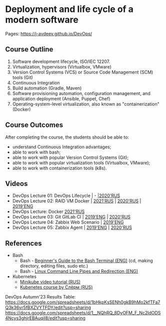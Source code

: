 # Deployment and life cycle of a modern software

Pages: https://j-avdeev.github.io/DevOps/


## Course Outline
1. Software development lifecycle, ISO/IEC 12207.
2. Virtualization, hypervisors (Virtualbox, VMware)
3. Version Control Systems (VCS) or Source Code Management (SCM) tools (Git)
4. Continuous Integration
5. Build automation (Gradle, Maven)
6. Software provisioning automation, configuration management, and application deployment (Ansible, Puppet, Chef)
7. Operating-system-level virtualization, also known as "containerization" (Docker)


## Course Outcomes
After completing the course, the students should be able to:
- understand Continuous Integration advantages;
- able to work with bash;
- able to work with popular Version Control Systems (Git);
- able to work with popular virtualization tools (Virtualbox, VMware);
- able to work with containerization tools (k8s).

## Videos
- DevOps Lecture 01: DevOps Lifecycle | - |[2020'RUS](https://www.youtube.com/watch?v=BD2BxNY6F58) 
- DevOps Lecture 02: RAID VM Docker | [2021'RUS](https://www.youtube.com/watch?v=FRlZuZ6d14E) | [2020'RUS](https://www.youtube.com/watch?v=BC19Gl2u4wc) | [2019'ENG](https://www.youtube.com/watch?v=lOhF1R2QrkU) 
- DevOps Lecture: Docker [2021'RUS](https://www.youtube.com/watch?v=MclSAaC4A_c)
- DevOps Lecture 03: Git GitLab CI | [2019'ENG](https://www.youtube.com/watch?v=NILYhfa35vs) | [2020'RUS](https://www.youtube.com/watch?v=S85in_KPPnY)
- DevOps Lecture 04: Zabbix Web Scenario | [2019'ENG](https://www.youtube.com/watch?v=Qe9_KXIAW98)
- DevOps Lecture 05: Zabbix Agent | [2019'ENG](https://www.youtube.com/watch?v=uUteBUB85_A) | [2020'RUS](https://youtu.be/Ak9VbVCpkjk)


## References
- Bash
  * Bash - [Beginner's Guide to the Bash Terminal (ENG)](https://www.youtube.com/watch?v=oxuRxtrO2Ag) (cd, making directory, editing files, sudo etc.)
  * Bash - [Linux Command Line Pipes and Redirection (ENG)](https://www.youtube.com/watch?v=mV_8GbzwZMM)
- Kubernetes
  * [Minikube video tutorial (RUS)](https://www.youtube.com/watch?v=Amkkr4_nsyc)
  * [Kubenetes course by Слёрм (RUS)](https://www.youtube.com/playlist?list=PL8D2P0ruohOBSA_CDqJLflJ8FLJNe26K-)


DevOps Autumn'23 Results Table:
[https://docs.google.com/spreadsheets/d/1bHkpKsSENh0gkB9hMo2kfTFa7Q3k36vr5fBXZVYTFDY/edit?usp=sharing
](https://docs.google.com/spreadsheets/d/1__NQhRQ_8DyOFM_F_Nc2ldODS4Ncys3ghjrEBAuqiI8/edit?usp=sharing)https://docs.google.com/spreadsheets/d/1__NQhRQ_8DyOFM_F_Nc2ldODS4Ncys3ghjrEBAuqiI8/edit?usp=sharing

